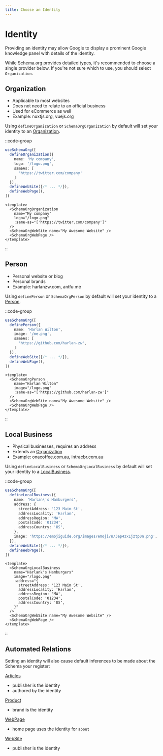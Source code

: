 ```yaml
---
title: Choose an Identity
---
```


# Identity

Providing an identity may allow Google to display a prominent Google knowledge panel with details of the identity.

While Schema.org provides detailed types, it's recommended to choose a single provider below. If you're not sure which to use, you should select `Organization`.


## Organization


- Applicable to most websites
- Does not need to relate to an official business
- Used for eCommerce as well
- Example: nuxtjs.org, vuejs.org

Using `defineOrganization` or `SchemaOrgOrganization` by default will set your identity to an [Organization](/schema/organization).

::code-group

```ts [Composition API]
useSchemaOrg([
  defineOrganization({
    name: 'My company',
    logo: '/logo.png',
    sameAs: [
      'https://twitter.com/company'
    ]
  }),
  defineWebSite({/* ... */}),
  defineWebPage(),
])
```

```vue [Component API]
<template>
  <SchemaOrgOrganization
    name="My company"
    logo="/logo.png"
    :same-as="['https://twitter.com/company']"
  />
  <SchemaOrgWebSite name="My Awesome Website" />
  <SchemaOrgWebPage />
</template>
```
::

## Person

- Personal website or blog
- Personal brands
- Example: harlanzw.com, antfu.me

Using `definePerson` or `SchemaOrgPerson` by default will set your identity to a [Person](/schema/person).

::code-group

```ts [Composition API]
useSchemaOrg([
  definePerson({
    name: 'Harlan Wilton',
    image: '/me.png',
    sameAs: [
      'https://github.com/harlan-zw',
    ]
  }),
  defineWebSite({/* ... */}),
  defineWebPage(),
])
```

```vue [Component API]
<template>
  <SchemaOrgPerson
    name="Harlan Wilton"
    image="/logo.png"
    :same-as="['https://github.com/harlan-zw']"
  />
  <SchemaOrgWebSite name="My Awesome Website" />
  <SchemaOrgWebPage />
</template>
```
::

## Local Business

- Physical businesses, requires an address
- Extends an [Organization](/schema/organization)
- Example: onacoffee.com.au, intracbr.com.au

Using `defineLocalBusiness` or `SchemaOrgLocalBusiness` by default will set your identity to a [LocalBusiness](/schema/local-business).

::code-group

```ts [Composition API]
useSchemaOrg([
  defineLocalBusiness({
    name: 'Harlan\'s Hamburgers',
    address: {
      streetAddress: '123 Main St',
      addressLocality: 'Harlan',
      addressRegion: 'MA',
      postalCode: '01234',
      addressCountry: 'US',
    },
    image: 'https://emojiguide.org/images/emoji/n/3ep4zx1jztp0n.png',
  }),
  defineWebSite({/* ... */}),
  defineWebPage(),
])
```

```vue [Component API]
<template>
  <SchemaOrgLocalBusiness
    name="Harlan\'s Hamburgers"
    image="/logo.png"
    :address="{
      streetAddress: '123 Main St',
      addressLocality: 'Harlan',
      addressRegion: 'MA',
      postalCode: '01234',
      addressCountry: 'US',
    }"
  />
  <SchemaOrgWebSite name="My Awesome Website" />
  <SchemaOrgWebPage />
</template>
```
::

## Automated Relations

Setting an identity will also cause default inferences to be made about the Schema your register:

[Articles](/schema/article)

- publisher is the identity
- authored by the identity

[Product](/schema/product)

- brand is the identity

[WebPage](/schema/webpage)

- home page uses the identity for `about`

[WebSite](/schema/website)

- publisher is the identity
